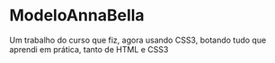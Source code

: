 # ModeloAnnaBella

Um trabalho do curso que fiz, agora usando CSS3, botando tudo que aprendi em prática, tanto de HTML e CSS3
